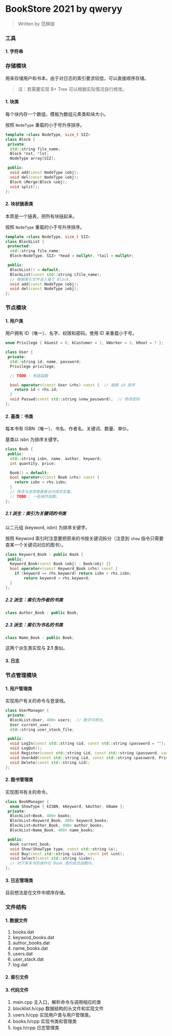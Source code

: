 # BookStore 2021 by qweryy

> Written by 范棋珈

### 工具

#### 1. 字符串



### 存储模块

用来存储用户和书本。由于对日志的索引要求较低，可以直接顺序存储。

> 注：若需要实现 B+ Tree 可以根据实际情况自行修改。

#### 1.  块类

每个块内存一个数组，模板为数组元素类和块大小。

按照 `NodeType` 重载的小于号升序排序。 

```c++
template <class NodeType, size_t SIZ>
class Block {
 private:
  std::string file_name;
  Block *nxt, *lst;
  NodeType array[SIZ];

 public:
  void add(const NodeType &obj);
  void del(const NodeType &obj);
  Block &Merge(Block &obj);
  void split();
};
```

#### 2. 块状链表类

本质是一个链表，把所有块链起来。

按照 `NodeType` 重载的小于号升序排序。 

```c++
template <class NodeType, size_t SIZ>
class BlockList {
 protected:
  std::string file_name;
  Block<NodeType, SIZ> *head = nullptr, *tail = nullptr;

 public:
  BlockList() = default;
  BlockList(const std::string &file_name);
  // 根据索引文件读入每个 Block.
  void add(const NodeType &obj);
  void del(const NodeType &obj);
};
```

### 节点模块

#### 1. 用户类

用户拥有 ID（唯一）、名字、权限和密码。使用 ID 来重载小于号。

```c++
enum Privilege { kGuest = 0, kCustomer = 1, kWorker = 3, kRoot = 7 };

class User {
 private:
  std::string id, name, password;
  Privilege privilege;

  // TODO : 构造函数

  bool operator<(const User &rhs) const {  // 根据 id 排序
    return id < rhs.id;
  }
  void Passwd(const std::string &new_password);  // 修改密码
};
```

#### 2. 基类：书类

每本书有 ISBN（唯一）、书名、作者名、关键词、数量、单价。

基类以 isbn 为排序关键字。

```c++
class Book {
 public:
  std::string isbn, name, author, keyword;
  int quantity, price;

  Book() = default;
  bool operator<(const Book &rhs) const {
    return isbn < rhs.isbn;
  }
  // 修改与进货等直接访问成员变量。 
  // TODO : 一些操作函数。
};
```

##### 2.1 派生：索引为关键词的书类

以二元组 (keyword, isbn) 为排序关键字。

按照 Keyword 索引时注意要把原来的书按关键词拆分（注意到 `show` 指令只需要查某一个关键词对应的图书）。

```c++
class Keyword_Book : public Book {
 public:
  Keyword_Book(const Book &obj) : Book(obj) {}
  bool operator<(const Keyword_Book &rhs) const {
    if (keyword == rhs.keyword) return isbn < rhs.isbn;
		return keyword < rhs.keyword;
  }
};
```

##### 2.2 派生：索引为作者的书类

```c++
class Author_Book : public Book;
```

##### 2.3 派生：索引为书名的书类

```c++
class Name_Book : public Book;
```

这两个派生类实现与 **2.1** 类似。

#### 3. 日志

### 节点管理模块

#### 1. 用户管理类

实现用户有关的命令与登录栈。

```c++
class UserManager {
 private:
  BlockList<User, 400> users;  // 数字可修改。
  User current_user;
  std::string user_stack_file;

 public:
  void LogIn(const std::string &id, const std::string &password = "");
  void LogOut();
  void Register(const std::string &id, const std::string &password, const std::string &name);
  void UserAdd(const std::string &id, const std::string &password, Privilege p, const std::string &name);
  void Delete(const std::string &id);
};
```

#### 2. 图书管理类

实现图书有关的命令。

```c++
class BookManager {
  enum ShowType { kISBN, kKeyword, kAuthor, kName };
 private:
  BlockList<Book, 400> books;
  BlockList<Keyword_Book, 400> keyword_books;
  BlockList<Author_Book, 400> author_books;
  BlockList<Name_Book, 400> name_books;

 public:
  Book current_book;
  void Show(ShowType type, const std::string &s);
  void Buy(const std::string &isbn, const int &cnt);
  void Select(const std::string &isbn);
  // 对于某本书的操作在 Book 类的成员函数内。
};
```

#### 3. 日志管理类

目前想法是在文件中顺序存储。

### 文件结构

#### 1. 数据文件

1. books.dat
2. keyword_books.dat
3. author_books.dat
4. name_books.dat
5. users.dat
6. user_stack.dat
7. log.dat

#### 2. 索引文件

#### 3. 代码文件

1. main.cpp 主入口，解析命令与调用相应的类
2. blocklist.h/cpp 数据结构的头文件和实现文件
3. users.h/cpp 实现用户类与用户管理类。
4. books.h/cpp 实现书类和管理类
5. logs.h/cpp 日志管理类
